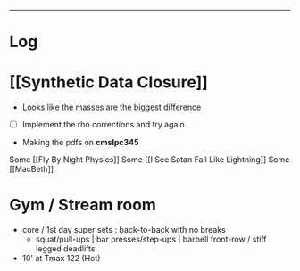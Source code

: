 

---

# Log

# [[Synthetic Data Closure]]
- Looks like the masses are the biggest difference 
- [ ] Implement the rho corrections and try again.
- Making the pdfs on **cmslpc345**

Some [[Fly By Night Physics]]
Some [[I See Satan Fall Like Lightning]]
Some [[MacBeth]]

# Gym / Stream room
- core / 1st day super sets : back-to-back with no breaks
	- squat/pull-ups | bar presses/step-ups | barbell front-row / stiff legged deadlifts
- 10' at Tmax 122 (Hot)

